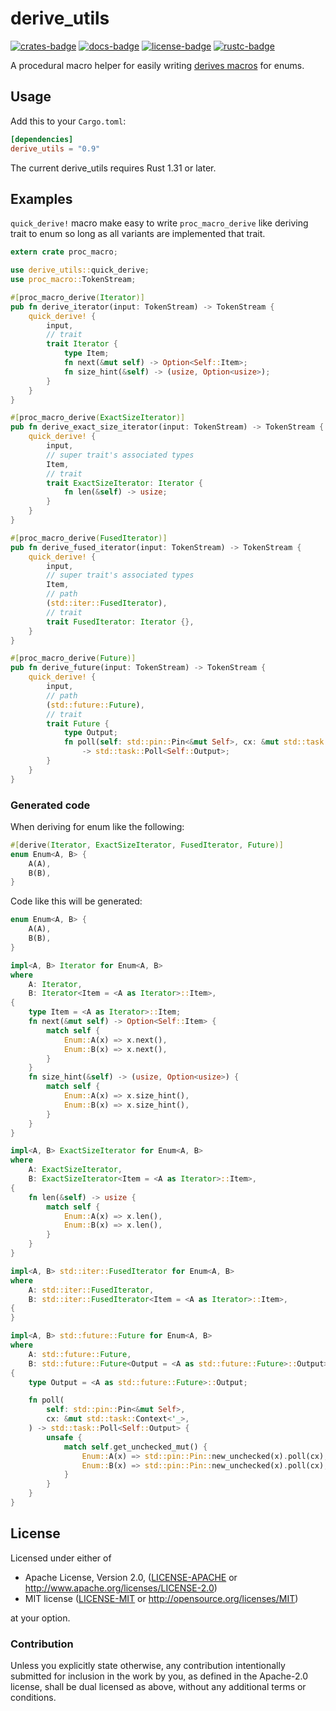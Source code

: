 # derive_utils

[![crates-badge]][crates-url]
[![docs-badge]][docs-url]
[![license-badge]][license]
[![rustc-badge]][rustc-url]

[crates-badge]: https://img.shields.io/crates/v/derive_utils.svg
[crates-url]: https://crates.io/crates/derive_utils
[docs-badge]: https://docs.rs/derive_utils/badge.svg
[docs-url]: https://docs.rs/derive_utils
[license-badge]: https://img.shields.io/crates/l/derive_utils.svg
[license]: #license
[rustc-badge]: https://img.shields.io/badge/rustc-1.31+-lightgray.svg
[rustc-url]: https://blog.rust-lang.org/2018/12/06/Rust-1.31-and-rust-2018.html

A procedural macro helper for easily writing [derives macros] for enums.

[derives macros]: https://doc.rust-lang.org/reference/procedural-macros.html#derive-macros

## Usage

Add this to your `Cargo.toml`:

```toml
[dependencies]
derive_utils = "0.9"
```

The current derive_utils requires Rust 1.31 or later.

## Examples

`quick_derive!` macro make easy to write `proc_macro_derive` like deriving trait to enum so long as all variants are implemented that trait.

```rust
extern crate proc_macro;

use derive_utils::quick_derive;
use proc_macro::TokenStream;

#[proc_macro_derive(Iterator)]
pub fn derive_iterator(input: TokenStream) -> TokenStream {
    quick_derive! {
        input,
        // trait
        trait Iterator {
            type Item;
            fn next(&mut self) -> Option<Self::Item>;
            fn size_hint(&self) -> (usize, Option<usize>);
        }
    }
}

#[proc_macro_derive(ExactSizeIterator)]
pub fn derive_exact_size_iterator(input: TokenStream) -> TokenStream {
    quick_derive! {
        input,
        // super trait's associated types
        Item,
        // trait
        trait ExactSizeIterator: Iterator {
            fn len(&self) -> usize;
        }
    }
}

#[proc_macro_derive(FusedIterator)]
pub fn derive_fused_iterator(input: TokenStream) -> TokenStream {
    quick_derive! {
        input,
        // super trait's associated types
        Item,
        // path
        (std::iter::FusedIterator),
        // trait
        trait FusedIterator: Iterator {},
    }
}

#[proc_macro_derive(Future)]
pub fn derive_future(input: TokenStream) -> TokenStream {
    quick_derive! {
        input,
        // path
        (std::future::Future),
        // trait
        trait Future {
            type Output;
            fn poll(self: std::pin::Pin<&mut Self>, cx: &mut std::task::Context<'_>)
                -> std::task::Poll<Self::Output>;
        }
    }
}
```

### Generated code

When deriving for enum like the following:

```rust
#[derive(Iterator, ExactSizeIterator, FusedIterator, Future)]
enum Enum<A, B> {
    A(A),
    B(B),
}
```

Code like this will be generated:

```rust
enum Enum<A, B> {
    A(A),
    B(B),
}

impl<A, B> Iterator for Enum<A, B>
where
    A: Iterator,
    B: Iterator<Item = <A as Iterator>::Item>,
{
    type Item = <A as Iterator>::Item;
    fn next(&mut self) -> Option<Self::Item> {
        match self {
            Enum::A(x) => x.next(),
            Enum::B(x) => x.next(),
        }
    }
    fn size_hint(&self) -> (usize, Option<usize>) {
        match self {
            Enum::A(x) => x.size_hint(),
            Enum::B(x) => x.size_hint(),
        }
    }
}

impl<A, B> ExactSizeIterator for Enum<A, B>
where
    A: ExactSizeIterator,
    B: ExactSizeIterator<Item = <A as Iterator>::Item>,
{
    fn len(&self) -> usize {
        match self {
            Enum::A(x) => x.len(),
            Enum::B(x) => x.len(),
        }
    }
}

impl<A, B> std::iter::FusedIterator for Enum<A, B>
where
    A: std::iter::FusedIterator,
    B: std::iter::FusedIterator<Item = <A as Iterator>::Item>,
{
}

impl<A, B> std::future::Future for Enum<A, B>
where
    A: std::future::Future,
    B: std::future::Future<Output = <A as std::future::Future>::Output>,
{
    type Output = <A as std::future::Future>::Output;

    fn poll(
        self: std::pin::Pin<&mut Self>,
        cx: &mut std::task::Context<'_>,
    ) -> std::task::Poll<Self::Output> {
        unsafe {
            match self.get_unchecked_mut() {
                Enum::A(x) => std::pin::Pin::new_unchecked(x).poll(cx),
                Enum::B(x) => std::pin::Pin::new_unchecked(x).poll(cx),
            }
        }
    }
}
```

## License

Licensed under either of

* Apache License, Version 2.0, ([LICENSE-APACHE](LICENSE-APACHE) or <http://www.apache.org/licenses/LICENSE-2.0>)
* MIT license ([LICENSE-MIT](LICENSE-MIT) or <http://opensource.org/licenses/MIT>)

at your option.

### Contribution

Unless you explicitly state otherwise, any contribution intentionally submitted for inclusion in the work by you, as defined in the Apache-2.0 license, shall be dual licensed as above, without any additional terms or conditions.
